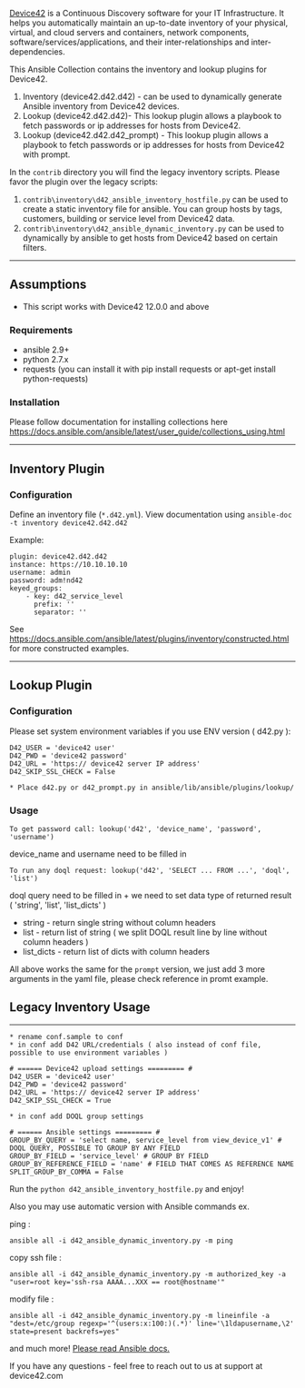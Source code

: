 [Device42](http://www.device42.com/) is a Continuous Discovery software for your IT Infrastructure. It helps you automatically maintain an up-to-date inventory of your physical, virtual, and cloud servers and containers, network components, software/services/applications, and their inter-relationships and inter-dependencies.

This Ansible Collection contains the inventory and lookup plugins for Device42. 
1. Inventory (device42.d42.d42) - can be used to dynamically generate Ansible inventory from Device42 devices.
2. Lookup (device42.d42.d42)- This lookup plugin allows a playbook to fetch passwords or ip addresses for hosts from Device42.
3. Lookup (device42.d42.d42_prompt) - This lookup plugin allows a playbook to fetch passwords or ip addresses for hosts from Device42 with prompt. 

In the `contrib` directory you will find the legacy inventory scripts. Please favor the plugin over the legacy scripts:
1. `contrib\inventory\d42_ansible_inventory_hostfile.py` can be used to create a static inventory file for ansible. You can group hosts by tags, customers, building or service level from Device42 data.
2. `contrib\inventory\d42_ansible_dynamic_inventory.py` can be used to dynamically by ansible to get hosts from Device42 based on certain filters.

-----------------------------
## Assumptions
- This script works with Device42 12.0.0 and above
### Requirements
- ansible 2.9+
- python 2.7.x
- requests (you can install it with pip install requests or apt-get install python-requests)

### Installation
Please follow documentation for installing collections here https://docs.ansible.com/ansible/latest/user_guide/collections_using.html

-----------------------------
## Inventory Plugin

### Configuration
Define an inventory file (`*.d42.yml`). View documentation using `ansible-doc -t inventory device42.d42.d42`

Example:
```
plugin: device42.d42.d42
instance: https://10.10.10.10
username: admin
password: adm!nd42
keyed_groups:
    - key: d42_service_level
      prefix: ''
      separator: ''
```
See https://docs.ansible.com/ansible/latest/plugins/inventory/constructed.html for more constructed examples.

-----------------------------
## Lookup Plugin

### Configuration

Please set system environment variables if you use ENV version ( d42.py ):
```
D42_USER = 'device42 user'
D42_PWD = 'device42 password'
D42_URL = 'https:// device42 server IP address'
D42_SKIP_SSL_CHECK = False
```

```
* Place d42.py or d42_prompt.py in ansible/lib/ansible/plugins/lookup/
```

### Usage

```
To get password call: lookup('d42', 'device_name', 'password', 'username')
```
device_name and username need to be filled in
```
To run any doql request: lookup('d42', 'SELECT ... FROM ...', 'doql', 'list')
```
doql query need to be filled in + we need to set data type of returned result ( 'string', 'list', 'list_dicts' )
* string - return single string without column headers
* list - return list of string ( we split DOQL result line by line without column headers )
* list_dicts - return list of dicts with column headers

All above works the same for the `prompt` version, we just add 3 more arguments in the yaml file, please check reference in promt example.

## Legacy Inventory Usage
-----------------------------

    * rename conf.sample to conf
    * in conf add D42 URL/credentials ( also instead of conf file, possible to use environment variables )
```
# ====== Device42 upload settings ========= #
D42_USER = 'device42 user'
D42_PWD = 'device42 password'
D42_URL = 'https:// device42 server IP address'
D42_SKIP_SSL_CHECK = True
```

    * in conf add DOQL group settings
```
# ====== Ansible settings ========= #
GROUP_BY_QUERY = 'select name, service_level from view_device_v1' # DOQL QUERY, POSSIBLE TO GROUP BY ANY FIELD
GROUP_BY_FIELD = 'service_level' # GROUP BY FIELD
GROUP_BY_REFERENCE_FIELD = 'name' # FIELD THAT COMES AS REFERENCE NAME
SPLIT_GROUP_BY_COMMA = False
```

Run the `python d42_ansible_inventory_hostfile.py`  and enjoy!

Also you may use automatic version with Ansible commands ex.

ping :

`ansible all -i d42_ansible_dynamic_inventory.py -m ping`

copy ssh file :

`ansible all -i d42_ansible_dynamic_inventory.py -m authorized_key -a "user=root key='ssh-rsa AAAA...XXX == root@hostname'"`

modify file :

`ansible all -i d42_ansible_dynamic_inventory.py -m lineinfile -a "dest=/etc/group regexp='^(users:x:100:)(.*)' line='\1ldapusername,\2' state=present backrefs=yes"`



and much more! [Please read Ansible docs.](https://ansible-tips-and-tricks.readthedocs.io/en/latest/ansible/commands/)

If you have any questions - feel free to reach out to us at support at device42.com


